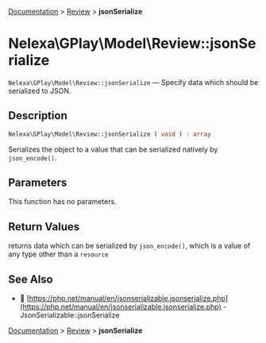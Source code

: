 [Documentation](../../README.md) > [Review](README.md) > **jsonSerialize**

# Nelexa\GPlay\Model\Review::jsonSerialize
`Nelexa\GPlay\Model\Review::jsonSerialize` — Specify data which should be serialized to JSON.

## Description
```php
Nelexa\GPlay\Model\Review::jsonSerialize ( void ) : array
```
Serializes the object to a value that can be serialized natively by `json_encode()`.

## Parameters
This function has no parameters.

## Return Values
returns data which can be serialized by `json_encode()`,
which is a value of any type other than a `resource`

## See Also
* :link: [https://php.net/manual/en/jsonserializable.jsonserialize.php](https://php.net/manual/en/jsonserializable.jsonserialize.php) - JsonSerializable::jsonSerialize

[Documentation](../../README.md) > [Review](README.md) > **jsonSerialize**
